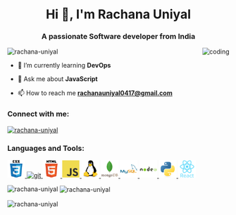 <h1 align="center">Hi 👋, I'm Rachana Uniyal</h1>
<h3 align="center">A passionate Software developer from India</h3>
<img  align="right" alt="coding" src="https://miro.medium.com/max/720/1*qdAW1TjCN57h1lbuuzvchg.gif"/>

<p align="left"> <img src="https://komarev.com/ghpvc/?username=rachana-uniyal&label=Profile%20views&color=0e75b6&style=flat" alt="rachana-uniyal" /> </p>

- 🌱 I’m currently learning **DevOps**

- 💬 Ask me about **JavaScript**

- 📫 How to reach me **rachanauniyal0417@gmail.com**

<h3 align="left">Connect with me:</h3>
<p align="left">
<a href="https://linkedin.com/in/rachana-uniyal" target="blank"><img align="center" src="https://raw.githubusercontent.com/rahuldkjain/github-profile-readme-generator/master/src/images/icons/Social/linked-in-alt.svg" alt="rachana-uniyal" height="30" width="40" /></a>
</p>

<h3 align="left">Languages and Tools:</h3>
<p align="left"> <a href="https://www.w3schools.com/css/" target="_blank" rel="noreferrer"> <img src="https://raw.githubusercontent.com/devicons/devicon/master/icons/css3/css3-original-wordmark.svg" alt="css3" width="40" height="40"/> </a> <a href="https://git-scm.com/" target="_blank" rel="noreferrer"> <img src="https://www.vectorlogo.zone/logos/git-scm/git-scm-icon.svg" alt="git" width="40" height="40"/> </a> <a href="https://www.w3.org/html/" target="_blank" rel="noreferrer"> <img src="https://raw.githubusercontent.com/devicons/devicon/master/icons/html5/html5-original-wordmark.svg" alt="html5" width="40" height="40"/> </a> <a href="https://developer.mozilla.org/en-US/docs/Web/JavaScript" target="_blank" rel="noreferrer"> <img src="https://raw.githubusercontent.com/devicons/devicon/master/icons/javascript/javascript-original.svg" alt="javascript" width="40" height="40"/> </a> <a href="https://www.linux.org/" target="_blank" rel="noreferrer"> <img src="https://raw.githubusercontent.com/devicons/devicon/master/icons/linux/linux-original.svg" alt="linux" width="40" height="40"/> </a> <a href="https://www.mongodb.com/" target="_blank" rel="noreferrer"> <img src="https://raw.githubusercontent.com/devicons/devicon/master/icons/mongodb/mongodb-original-wordmark.svg" alt="mongodb" width="40" height="40"/> </a> <a href="https://www.mysql.com/" target="_blank" rel="noreferrer"> <img src="https://raw.githubusercontent.com/devicons/devicon/master/icons/mysql/mysql-original-wordmark.svg" alt="mysql" width="40" height="40"/> </a> <a href="https://nodejs.org" target="_blank" rel="noreferrer"> <img src="https://raw.githubusercontent.com/devicons/devicon/master/icons/nodejs/nodejs-original-wordmark.svg" alt="nodejs" width="40" height="40"/> </a> <a href="https://www.python.org" target="_blank" rel="noreferrer"> <img src="https://raw.githubusercontent.com/devicons/devicon/master/icons/python/python-original.svg" alt="python" width="40" height="40"/> </a> <a href="https://reactjs.org/" target="_blank" rel="noreferrer"> <img src="https://raw.githubusercontent.com/devicons/devicon/master/icons/react/react-original-wordmark.svg" alt="react" width="40" height="40"/> </a> </p>

<p><img align="left" src="https://github-readme-stats.vercel.app/api/top-langs?username=rachana-uniyal&show_icons=true&locale=en&layout=compact" alt="rachana-uniyal" /></p>

<p>&nbsp;<img align="center" src="https://github-readme-stats.vercel.app/api?username=rachana-uniyal&show_icons=true&locale=en" alt="rachana-uniyal" /></p>

<p><img align="center" src="https://github-readme-streak-stats.herokuapp.com/?user=rachana-uniyal&" alt="rachana-uniyal" /></p>
